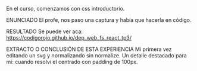 En el curso, comenzamos con css introductorio.

ENUNCIADO
El profe, nos paso una captura y había que hacerla en código.

RESULTADO
Se puede ver aca:
https://codigorojo.github.io/dep_web_fs_react_tp3/

EXTRACTO O CONCLUSIÓN DE ESTA EXPERIENCIA
Mi primera vez editando un svg y normalizando sin normalize.
Un detalle destacado para mí: cuando resolví el centrado con padding de 100px.
